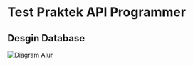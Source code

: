 # Test Praktek API Programmer


## Desgin Database

![Diagram Alur](images/database_design "Diagram Alur Proyek")